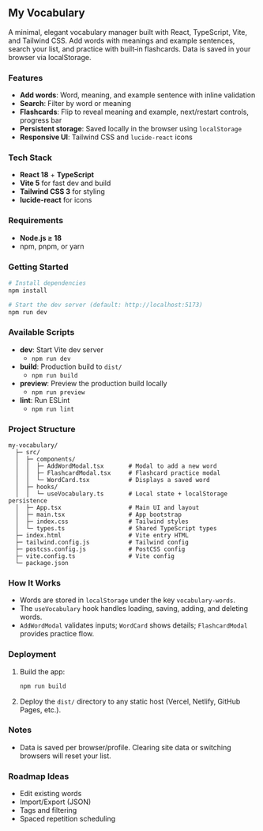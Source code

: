 ## My Vocabulary

A minimal, elegant vocabulary manager built with React, TypeScript, Vite, and Tailwind CSS. Add words with meanings and example sentences, search your list, and practice with built‑in flashcards. Data is saved in your browser via localStorage.

### Features

- **Add words**: Word, meaning, and example sentence with inline validation
- **Search**: Filter by word or meaning
- **Flashcards**: Flip to reveal meaning and example, next/restart controls, progress bar
- **Persistent storage**: Saved locally in the browser using `localStorage`
- **Responsive UI**: Tailwind CSS and `lucide-react` icons

### Tech Stack

- **React 18** + **TypeScript**
- **Vite 5** for fast dev and build
- **Tailwind CSS 3** for styling
- **lucide-react** for icons

### Requirements

- **Node.js ≥ 18**
- npm, pnpm, or yarn

### Getting Started

```bash
# Install dependencies
npm install

# Start the dev server (default: http://localhost:5173)
npm run dev
```

### Available Scripts

- **dev**: Start Vite dev server
  - `npm run dev`
- **build**: Production build to `dist/`
  - `npm run build`
- **preview**: Preview the production build locally
  - `npm run preview`
- **lint**: Run ESLint
  - `npm run lint`

### Project Structure

```text
my-vocabulary/
  ├─ src/
  │  ├─ components/
  │  │  ├─ AddWordModal.tsx       # Modal to add a new word
  │  │  ├─ FlashcardModal.tsx     # Flashcard practice modal
  │  │  └─ WordCard.tsx           # Displays a saved word
  │  ├─ hooks/
  │  │  └─ useVocabulary.ts       # Local state + localStorage persistence
  │  ├─ App.tsx                   # Main UI and layout
  │  ├─ main.tsx                  # App bootstrap
  │  ├─ index.css                 # Tailwind styles
  │  └─ types.ts                  # Shared TypeScript types
  ├─ index.html                   # Vite entry HTML
  ├─ tailwind.config.js           # Tailwind config
  ├─ postcss.config.js            # PostCSS config
  ├─ vite.config.ts               # Vite config
  └─ package.json
```

### How It Works

- Words are stored in `localStorage` under the key `vocabulary-words`.
- The `useVocabulary` hook handles loading, saving, adding, and deleting words.
- `AddWordModal` validates inputs; `WordCard` shows details; `FlashcardModal` provides practice flow.

### Deployment

1. Build the app:
   ```bash
   npm run build
   ```
2. Deploy the `dist/` directory to any static host (Vercel, Netlify, GitHub Pages, etc.).

### Notes

- Data is saved per browser/profile. Clearing site data or switching browsers will reset your list.

### Roadmap Ideas

- Edit existing words
- Import/Export (JSON)
- Tags and filtering
- Spaced repetition scheduling
